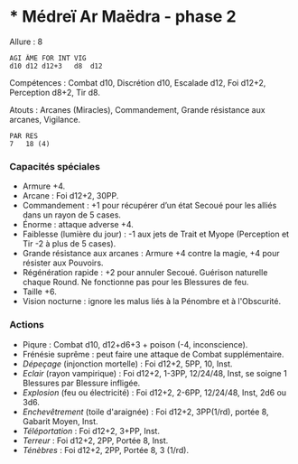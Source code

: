 # * Médreï Ar Maëdra - phase 2

Allure : 8

	AGI	ÂME	FOR	INT	VIG
	d10	d12	d12+3	d8	d12

Compétences : Combat d10, Discrétion d10, Escalade d12, Foi d12+2, Perception d8+2, Tir d8.

Atouts : Arcanes (Miracles), Commandement, Grande résistance aux arcanes, Vigilance.

	PAR	RES
	7	18 (4)

### Capacités spéciales
- Armure +4.
- Arcane : Foi d12+2, 30PP.
- Commandement : +1 pour récupérer d’un état Secoué pour les alliés dans un rayon de 5 cases.
- Énorme : attaque adverse +4.
- Faiblesse (lumière du jour) : -1 aux jets de Trait et Myope (Perception et Tir -2 à plus de 5 cases).
- Grande résistance aux arcanes : Armure +4 contre la magie, +4 pour résister aux Pouvoirs.
- Régénération rapide : +2 pour annuler Secoué. Guérison naturelle chaque Round. Ne fonctionne pas pour les Blessures de feu. 
- Taille +6.
- Vision nocturne : ignore les malus liés à la Pénombre et à l'Obscurité.

### Actions
- Piqure : Combat d10, d12+d6+3 + poison (-4, inconscience).
- Frénésie suprême : peut faire une attaque de Combat supplémentaire.
- _Dépeçage_ (injonction mortelle) : Foi d12+2, 5PP, 10, Inst.
- _Eclair_ (rayon vampirique) : Foi d12+2, 1-3PP, 12/24/48, Inst, se soigne 1 Blessures par Blessure infligée.
- _Explosion_ (feu ou électricité) : Foi d12+2, 2-6PP, 12/24/48, Inst, 2d6 ou 3d6.
- _Enchevêtrement_ (toile d'araignée) : Foi d12+2, 3PP(1/rd), portée 8, Gabarit Moyen, Inst.
- _Téléportation_ : Foi d12+2, 3+PP, Inst.
- _Terreur_ : Foi d12+2, 2PP, Portée 8, Inst.
- _Ténèbres_ : Foi d12+2, 2PP, Portée 8, 3 (1/rd).
